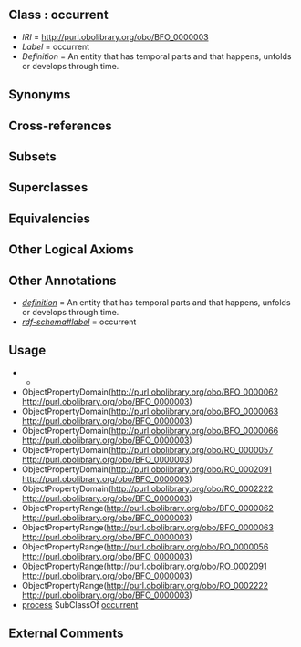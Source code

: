 
## Class : occurrent

 * *IRI* = http://purl.obolibrary.org/obo/BFO_0000003
 * *Label* = occurrent
 * *Definition* = An entity that has temporal parts and that happens, unfolds or develops through time.

## Synonyms


## Cross-references


## Subsets


## Superclasses


## Equivalencies


## Other Logical Axioms


## Other Annotations

 * *[definition](../../IAO/15/IAO_0000115.md)* = An entity that has temporal parts and that happens, unfolds or develops through time.
 * *[rdf-schema#label](../../el/rdf-schema#label.md)* = occurrent

## Usage

 * -
 * ObjectPropertyDomain(<http://purl.obolibrary.org/obo/BFO_0000062> <http://purl.obolibrary.org/obo/BFO_0000003>)
 * ObjectPropertyDomain(<http://purl.obolibrary.org/obo/BFO_0000063> <http://purl.obolibrary.org/obo/BFO_0000003>)
 * ObjectPropertyDomain(<http://purl.obolibrary.org/obo/BFO_0000066> <http://purl.obolibrary.org/obo/BFO_0000003>)
 * ObjectPropertyDomain(<http://purl.obolibrary.org/obo/RO_0000057> <http://purl.obolibrary.org/obo/BFO_0000003>)
 * ObjectPropertyDomain(<http://purl.obolibrary.org/obo/RO_0002091> <http://purl.obolibrary.org/obo/BFO_0000003>)
 * ObjectPropertyDomain(<http://purl.obolibrary.org/obo/RO_0002222> <http://purl.obolibrary.org/obo/BFO_0000003>)
 * ObjectPropertyRange(<http://purl.obolibrary.org/obo/BFO_0000062> <http://purl.obolibrary.org/obo/BFO_0000003>)
 * ObjectPropertyRange(<http://purl.obolibrary.org/obo/BFO_0000063> <http://purl.obolibrary.org/obo/BFO_0000003>)
 * ObjectPropertyRange(<http://purl.obolibrary.org/obo/RO_0000056> <http://purl.obolibrary.org/obo/BFO_0000003>)
 * ObjectPropertyRange(<http://purl.obolibrary.org/obo/RO_0002091> <http://purl.obolibrary.org/obo/BFO_0000003>)
 * ObjectPropertyRange(<http://purl.obolibrary.org/obo/RO_0002222> <http://purl.obolibrary.org/obo/BFO_0000003>)
 * [process](../../BFO/15/BFO_0000015.md) SubClassOf [occurrent](../../BFO/03/BFO_0000003.md)

## External Comments


